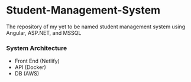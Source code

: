 # Student-Management-System
The repository of my yet to be named student management system using Angular, ASP.NET, and MSSQL
### System Architecture 
- Front End (Netlify)
- API (Docker)
- DB (AWS)
